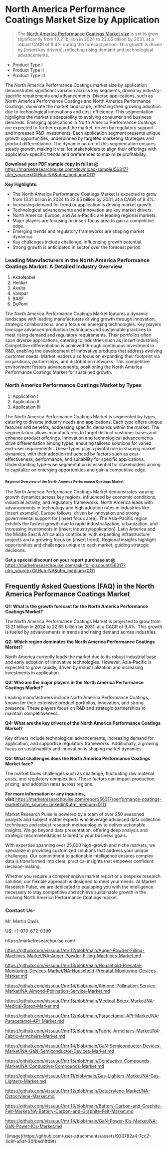<h1>North America Performance Coatings Market&nbsp;Size by Application</h1><blockquote><p>The <a href="https://marketresearchpulse.com/download-sample/56317?utm_source=GitHub-NA&amp;utm_medium=0111">North America Performance Coatings Market size</a> is set to grow significantly from 13.21 billion in 2024 to 22.65 billion by 2031, at a robust CAGR of 9.4% during the forecast period. This growth is driven by [insert key drivers], reflecting rising demand and technological advancements.</p></blockquote><ul><li>Product Type I<li> Product Type II<li> Product Type III</li></ul><p>The North America Performance Coatings market size by application demonstrates significant variation across key segments, driven by industry-specific requirements and advancements. Diverse applications, such as North America Performance Coatings and North America Performance Coatings, dominate the market landscape, reflecting their growing adoption due to technological innovations and cost-efficiency. This segmentation highlights the market's adaptability to evolving consumer and business demands. Emerging applications in North America Performance Coatings are expected to further expand the market, driven by regulatory support and increased R&D investments. Each application segment presents unique growth opportunities, underpinned by targeted marketing strategies and product differentiation. The dynamic nature of this segmentation ensures steady growth, making it vital for stakeholders to align their offerings with application-specific trends and preferences to maximize profitability.</p><p><strong>Download your PDF sample copy in full at @ </strong><a href="https://marketresearchpulse.com/download-sample/56317?utm_source=GitHub-NA&amp;utm_medium=0111">https://marketresearchpulse.com/download-sample/56317?utm_source=GitHub-NA&amp;utm_medium=0111</a></p><p><strong>Key Highlights: </strong></p><ul><li>The North America Performance Coatings Market is expected to grow from 13.21 billion in 2024 to 22.65 billion by 2031, at a CAGR of 9.4%.</li><li>Increasing demand for trend or application is driving market growth.</li><li>Technological advancements and innovation are key market drivers.</li><li>North America, Europe, and Asia-Pacific are leading regional markets.</li><li>Major players are focusing on insert focus area to gain a competitive edge.</li><li>Emerging trends and regulatory frameworks are shaping market dynamics.</li><li>Key challenges include challenge, influencing growth potential.</li><li>Strong growth is anticipated in sector over the forecast period.</li></ul><h3>Leading Manufacturers in the North America Performance Coatings Market: A Detailed Industry Overview</h3><ol><li>AkzoNobel</li><li>Henkel</li><li>Axalta</li><li>Valspar</li><li>BASF</li><li>DuPont</li></ol><div class="flex max-w-full flex-col flex-grow"><div class="min-h-8 text-message flex w-full flex-col items-end gap-2 whitespace-normal break-words [.text-message+&amp;]:mt-5" dir="auto" data-message-author-role="assistant" data-message-id="fd8432e4-4910-450d-b182-61b7bfb0a01f" data-message-model-slug="gpt-4o"><div class="flex w-full flex-col gap-1 empty:hidden first:pt-[3px]"><div class="markdown prose w-full break-words dark:prose-invert light"><p>The North America Performance Coatings Market features a dynamic landscape with leading manufacturers driving growth through innovation, strategic collaborations, and a focus on emerging technologies. Key players leverage advanced production techniques and sustainable practices to meet rising demand and regulatory requirements. Their portfolios often span diverse applications, catering to industries such as [insert industries]. Competitive differentiation is achieved through continuous investment in R&amp;D, enabling the development of innovative products that address evolving customer needs. Market leaders also focus on expanding their footprint via acquisitions, partnerships, and distribution networks. This competitive environment fosters advancements, positioning the North America Performance Coatings Market for sustained growth.</p></div></div></div></div><h3>North America Performance Coatings Market by Types</h3><ol><li>Application I<li> Application II<li> Application III</li></ol><div class="flex max-w-full flex-col flex-grow"><div class="min-h-8 text-message flex w-full flex-col items-end gap-2 whitespace-normal break-words [.text-message+&amp;]:mt-5" dir="auto" data-message-author-role="assistant" data-message-id="084470be-0bb7-4664-bddf-5156b4f41249" data-message-model-slug="gpt-4o-mini"><div class="flex w-full flex-col gap-1 empty:hidden first:pt-[3px]"><div class="markdown prose w-full break-words dark:prose-invert light"><p>The North America Performance Coatings Market is segmented by types, catering to diverse industry needs and applications. Each type offers unique features and benefits, addressing specific demands within the market. The segmentation allows manufacturers to target distinct customer bases and enhance product offerings. Innovation and technological advancements drive differentiation among types, ensuring tailored solutions for varied end-user requirements. These types play a pivotal role in shaping market dynamics, with their adoption influenced by factors such as cost-effectiveness, performance, and suitability for specific applications. Understanding type-wise segmentation is essential for stakeholders aiming to capitalize on emerging opportunities and gain a competitive edge.</p></div></div></div></div><h3><span style="font-size: 11px;">Regional Overview of the North America Performance Coatings Market</span></h3><div class="flex max-w-full flex-col flex-grow"><div class="min-h-8 text-message flex w-full flex-col items-end gap-2 whitespace-normal break-words [.text-message+&amp;]:mt-5" dir="auto" data-message-author-role="assistant" data-message-id="e9038762-ce64-4e30-91c9-9bd413514231" data-message-model-slug="gpt-4o-mini"><div class="flex w-full flex-col gap-1 empty:hidden first:pt-[3px]"><div class="markdown prose w-full break-words dark:prose-invert light"><p>The North America Performance Coatings Market demonstrates varying growth dynamics across key regions, influenced by economic conditions, industrial activity, and regulatory frameworks. North America leads with advancements in technology and high adoption rates in industries like [insert example]. Europe follows, driven by innovation and strong governmental support for [insert focus area]. The Asia-Pacific region exhibits the fastest growth due to rapid industrialization, urbanization, and increasing investments in [insert industry/application]. Latin America and the Middle East &amp; Africa also contribute, with expanding infrastructure projects and a growing focus on [insert trend]. Regional insights highlight opportunities and challenges unique to each market, guiding strategic decisions.</p></div></div></div></div><p><strong>Get a special discount on your report purchase at @ </strong><a href="https://marketresearchpulse.com/ask-for-discount/56317?utm_source=GitHub-NA&amp;utm_medium=0111">https://marketresearchpulse.com/ask-for-discount/56317?utm_source=GitHub-NA&amp;utm_medium=0111</a></p><h2>Frequently Asked Questions (FAQ) in the North America Performance Coatings Market</h2><p><strong>Q1: What is the growth forecast for the North America Performance Coatings Market?</strong></p><p>The North America Performance Coatings Market is projected to grow from 13.21 billion in 2024 to 22.65 billion by 2031, at a CAGR of 9.4%. This growth is fueled by advancements in trends and rising demand across industries.</p><p><strong>Q2: Which region dominates the North America Performance Coatings Market?</strong></p><p>North America currently leads the market due to its robust industrial base and early adoption of innovative technologies. However, Asia-Pacific is expected to grow rapidly, driven by industrialization and increasing investments in application.</p><p><strong>Q3: Who are the major players in the North America Performance Coatings Market?</strong></p><p>Leading manufacturers include North America Performance Coatings, known for their extensive product portfolios, innovation, and strong presence. These players focus on R&amp;D and strategic partnerships to maintain competitiveness.</p><p><strong>Q4: What are the key drivers of the North America Performance Coatings Market?</strong></p><p>Key drivers include technological advancements, increasing demand for application, and supportive regulatory frameworks. Additionally, a growing focus on sustainability and innovation is shaping market dynamics.</p><p><strong>Q5: What challenges does the North America Performance Coatings Market face?</strong></p><p>The market faces challenges such as challenge, fluctuating raw material costs, and regulatory complexities. These factors can impact production, pricing, and adoption rates across regions.</p><p><strong>For more information or any inquiries, visit&nbsp;</strong><a href="https://marketresearchpulse.com/report/56317/performance-coatings-market?utm_source=Linkedin&utm_medium=0111">https://marketresearchpulse.com/report/56317/performance-coatings-market?utm_source=Linkedin&utm_medium=0111</a></p><p>Market Research Pulse is powered by a team of over 250 seasoned analysts and subject matter experts who leverage advanced data collection techniques and robust research methodologies to deliver actionable insights. We go beyond data presentation, offering deep analysis and strategic recommendations tailored to your business goals.</p><p>With expertise spanning over 25,000 high-growth and niche markets, we specialize in providing customized solutions that address your unique challenges. Our commitment to actionable intelligence ensures complex data is transformed into clear, practical insights that empower confident decision-making.</p><p>Whether you require a comprehensive market report or a bespoke research solution, our flexible approach is designed to meet your needs. At Market Research Pulse, we are dedicated to equipping you with the intelligence necessary to stay competitive and achieve sustainable growth in the evolving North America Performance Coatings market.</p><h3><strong>Contact Us-</strong></h3><p>Mr. Martin Davis</p><p>US: +1-970-672-0390</p><p>https://marketresearchpulse.com/</p><p><a href="https://github.com/vissuuu1/mri12/blob/main/Auger-Powder-Filling-Machines-Market/NA-Auger-Powder-Filling-Machines-Market.md">https://github.com/vissuuu1/mri12/blob/main/Auger-Powder-Filling-Machines-Market/NA-Auger-Powder-Filling-Machines-Market.md</a></p><p><a href="https://github.com/vissuuu1/mri13/blob/main/Household-Prenatal-Monitoring-Devices-Market/NA-Household-Prenatal-Monitoring-Devices-Market.md">https://github.com/vissuuu1/mri13/blob/main/Household-Prenatal-Monitoring-Devices-Market/NA-Household-Prenatal-Monitoring-Devices-Market.md</a></p><p><a href="https://github.com/vissuuu1/mri14/blob/main/Almond-Pollination-Service-Market/NA-Almond-Pollination-Service-Market.md">https://github.com/vissuuu1/mri14/blob/main/Almond-Pollination-Service-Market/NA-Almond-Pollination-Service-Market.md</a></p><p><a href="https://github.com/vissuuu1/mri15/blob/main/Medical-Botox-Market/NA-Medical-Botox-Market.md">https://github.com/vissuuu1/mri15/blob/main/Medical-Botox-Market/NA-Medical-Botox-Market.md</a></p><p><a href="https://github.com/vissuuu1/mri12/blob/main/Paracetamol-API-Market/NA-Paracetamol-API-Market.md">https://github.com/vissuuu1/mri12/blob/main/Paracetamol-API-Market/NA-Paracetamol-API-Market.md</a></p><p><a href="https://github.com/vissuuu1/mri13/blob/main/Fabric-Armchairs-Market/NA-Fabric-Armchairs-Market.md">https://github.com/vissuuu1/mri13/blob/main/Fabric-Armchairs-Market/NA-Fabric-Armchairs-Market.md</a></p><p><a href="https://github.com/vissuuu1/mri14/blob/main/GaN-Semiconductor-Devices-Market/NA-GaN-Semiconductor-Devices-Market.md">https://github.com/vissuuu1/mri14/blob/main/GaN-Semiconductor-Devices-Market/NA-GaN-Semiconductor-Devices-Market.md</a></p><p><a href="https://github.com/vissuuu1/mri15/blob/main/Conductive-Compounds-Market/NA-Conductive-Compounds-Market.md">https://github.com/vissuuu1/mri15/blob/main/Conductive-Compounds-Market/NA-Conductive-Compounds-Market.md</a></p><p><a href="https://github.com/vissuuu1/mri11/blob/main/Gas-Lighters-Market/NA-Gas-Lighters-Market.md">https://github.com/vissuuu1/mri11/blob/main/Gas-Lighters-Market/NA-Gas-Lighters-Market.md</a></p><p><a href="https://github.com/vissuuu1/mri12/blob/main/Octocrylene-Market/NA-Octocrylene-Market.md">https://github.com/vissuuu1/mri12/blob/main/Octocrylene-Market/NA-Octocrylene-Market.md</a></p><p><a href="https://github.com/vissuuu1/mri13/blob/main/Battery-Carbon-and-Graphite-Felt-Market/NA-Battery-Carbon-and-Graphite-Felt-Market.md">https://github.com/vissuuu1/mri13/blob/main/Battery-Carbon-and-Graphite-Felt-Market/NA-Battery-Carbon-and-Graphite-Felt-Market.md</a></p><p><a href="https://github.com/vissuuu1/mri14/blob/main/GaN-Power-ICs-Market/NA-GaN-Power-ICs-Market.md">https://github.com/vissuuu1/mri14/blob/main/GaN-Power-ICs-Market/NA-GaN-Power-ICs-Market.md</a></p>
![image](https://github.com/user-attachments/assets/930782a4-7cc2-4c9f-a5df-30fbed1ffd9f)
